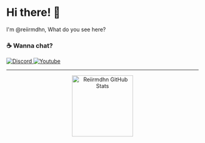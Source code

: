 # Hi there! :milky_way:

I'm @reiirmdhn, What do you see here?

### :coffee: Wanna chat?

<p>
    <a href="https://discordapp.com/users/359328319759450113/">
        <img alt="Discord" src="https://img.shields.io/static/v1?style=flat&logo=discord&logoColor=white&color=%237289DA&label=&message=REII%233324"/>
    </a>
    <a href="https://www.youtube.com/channel/UCcSTIkB-4MhU2UccuW8JCmg/">
        <img alt="Youtube" src="https://img.shields.io/static/v1?style=flat&logo=youtube&logoColor=white&color=%23FF0000&label=&message=Reiirmdhn"/>
    </a>
</p>

<hr>

<p align="center">
    <img alt="Reiirmdhn GitHub Stats" height="160em"  src="https://github-readme-stats.vercel.app/api?username=reiirmdhn&theme=material-palenight&show_icons=true">
</p>
